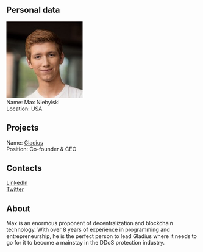 ## Personal data
![max niebylski photo](photo/max_niebylski.jpg)  
Name:   Max Niebylski  
Location: USA  
## Projects 
Name: [Gladius](../projects/gladius.md)  
Position: Co-founder & CEO   
## Contacts
[LinkedIn](https://www.linkedin.com/in/maxniebylski/)  
[Twitter](https://twitter.com/maxniebylski)
## About
Max is
an enormous proponent of decentralization
and blockchain technology. With over 8
years of experience in programming and
entrepreneurship, he is the perfect person
to lead Gladius where it needs to go for it to
become a mainstay in the DDoS protection
industry.
